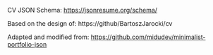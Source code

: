 CV JSON Schema:
https://jsonresume.org/schema/

Based on the design of:
https://github/BartoszJarocki/cv

Adapted and modified from:
https://github.com/midudev/minimalist-portfolio-json
